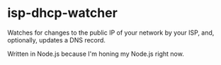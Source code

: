 # isp-dhcp-watcher
Watches for changes to the public IP of your network by your ISP, and, optionally, updates a DNS record. 

Written in Node.js because I'm honing my Node.js right now. 

